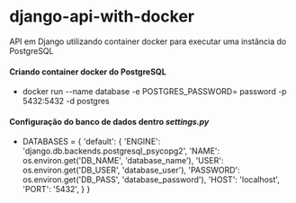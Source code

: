 # django-api-with-docker

API em Django utilizando container docker para executar uma instância do PostgreSQL

#### Criando container docker do PostgreSQL 

* docker run --name database -e POSTGRES_PASSWORD= password -p 5432:5432 -d postgres

#### Configuração do banco de dados dentro *settings.py* 

* DATABASES = {
    'default': {
        'ENGINE': 'django.db.backends.postgresql_psycopg2',
        'NAME': os.environ.get('DB_NAME', 'database_name'),
        'USER': os.environ.get('DB_USER', 'database_user'),
        'PASSWORD': os.environ.get('DB_PASS', 'database_password'),
        'HOST': 'localhost',
        'PORT': '5432',
     }
 }
